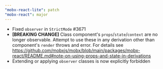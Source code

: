 ```yaml
---
"mobx-react-lite": patch
"mobx-react": major
---
```


-   Fixed `observer` in `StrictMode` #3671
-   **[BREAKING CHANGE]** Class component's `props`/`state`/`context` are no longer observable. Attempt to use these in any derivation other than component's `render` throws and error. For details see https://github.com/mobxjs/mobx/blob/main/packages/mobx-react/README.md#note-on-using-props-and-state-in-derivations
-   Extending or applying `observer` classes is now explicitly forbidden
